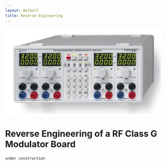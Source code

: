 ```yaml
---
layout: default
title: Reverse Engineering
---
```


![fronPanel](./pics/hm7044.jpg)

# Reverse Engineering of a RF Class G Modulator Board

```under construction```
